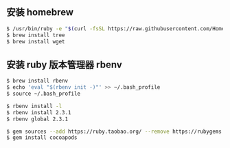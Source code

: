 ## 安装 homebrew

```bash
$ /usr/bin/ruby -e "$(curl -fsSL https://raw.githubusercontent.com/Homebrew/install/master/install)"
$ brew install tree
$ brew install wget
```

## 安装 ruby 版本管理器 rbenv

```bash
$ brew install rbenv 
$ echo 'eval "$(rbenv init -)"' >> ~/.bash_profile
$ source ~/.bash_profile
```

```bash
$ rbenv install -l
$ rbenv install 2.3.1
$ rbenv global 2.3.1
```

```bash
$ gem sources --add https://ruby.taobao.org/ --remove https://rubygems.org/
$ gem install cocoapods
```